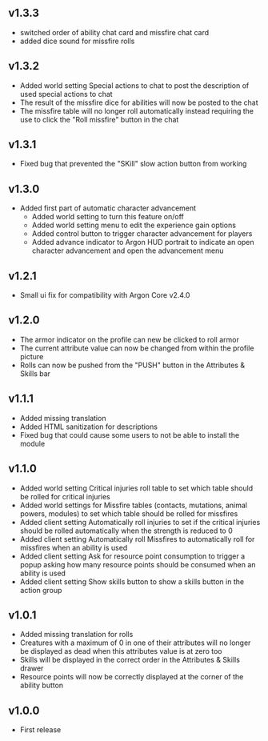 ## v1.3.3
- switched order of ability chat card and missfire chat card
- added dice sound for missfire rolls

## v1.3.2
- Added world setting Special actions to chat to post the description of used special actions to chat
- The result of the missfire dice for abilities will now be posted to the chat
- The missfire table will no longer roll automatically instead requiring the use to click the "Roll missfire" button in the chat

## v1.3.1
- Fixed bug that prevented the "SKill" slow action button from working

## v1.3.0
- Added first part of automatic character advancement
  - Added world setting to turn this feature on/off
  - Added world setting menu to edit the experience gain options
  - Added control button to trigger character advancement for players
  - Added advance indicator to Argon HUD portrait to indicate an open character advancement and open the advancement menu

## v1.2.1
- Small ui fix for compatibility with Argon Core v2.4.0

## v1.2.0
- The armor indicator on the profile can new be clicked to roll armor
- The current attribute value can now be changed from within the profile picture
- Rolls can now be pushed from the "PUSH" button in the Attributes & Skills bar

## v1.1.1
- Added missing translation
- Added HTML sanitization for descriptions
- Fixed bug that could cause some users to not be able to install the module

## v1.1.0
- Added world setting Critical injuries roll table to set which table should be rolled for critical injuries
- Added world settings for Missfire tables (contacts, mutations, animal powers, modules) to set which table should be rolled for missfires
- Added client setting Automatically roll injuries to set if the critical injuries should be rolled automatically when the strength is reduced to 0
- Added client setting Automatically roll Missfires to automatically roll for missfires when an ability is used
- Added client setting Ask for resource point consumption to trigger a popup asking how many resource points should be consumed when an ability is used
- Added client setting Show skills button to show a skills button in the action group

## v1.0.1
- Added missing translation for rolls
- Creatures with a maximum of 0 in one of their attributes will no longer be displayed as dead when this attributes value is at zero too
- Skills will be displayed in the correct order in the Attributes & Skills drawer
- Resource points will now be correctly displayed at the corner of the ability button

## v1.0.0
- First release
